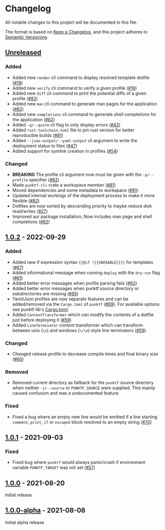 # Changelog

All notable changes to this project will be documented in this file.

The format is based on [Keep a Changelog](https://keepachangelog.com/en/1.0.0/),
and this project adheres to [Semantic Versioning](https://semver.org/spec/v2.0.0.html).

## [Unreleased]

### Added

- Added new `render` cli command to display resolved template dotfile ([#19](https://github.com/Shemnei/punktf/issues/19))
- Added new `verify` cli command to verify a given profile ([#19](https://github.com/Shemnei/punktf/issues/19))
- Added new `diff` cli command to print the potential diffs of a given profile ([#82](https://github.com/Shemnei/punktf/pull/82))
- Added new `man` cli command to generate man pages for the application ([#82](https://github.com/Shemnei/punktf/pull/82))
- Added new `completions` cli command to generate shell completions for the application ([#82](https://github.com/Shemnei/punktf/pull/82))
- Added `-q/--quite` cli flag to only display errors ([#42](https://github.com/Shemnei/punktf/issues/42))
- Added `rust-toolchain.toml` file to pin rust version for better reproducible builds ([#81](https://github.com/Shemnei/punktf/pull/81))
- Added `--json-output/--yaml-output` cli argument to write the deployment status to files ([#47](https://github.com/Shemnei/punktf/issues/47))
- Added support for symlink creation in profiles ([#54](https://github.com/Shemnei/punktf/issues/54))

### Changed

- **BREAKING** The profile cli argument now must be given with the `-p/--profile` specifier ([#82](https://github.com/Shemnei/punktf/pull/82))
- Made `punktf-cli` crate a workspace member ([#81](https://github.com/Shemnei/punktf/pull/81))
- Moved dependencies and some metadata to workspace ([#81](https://github.com/Shemnei/punktf/pull/81))
- Updated internal workings of the deployment process to make it more flexible ([#82](https://github.com/Shemnei/punktf/pull/82))
- Dotfiles are now sorted by descending priority to maybe reduce disk read/writes ([#27](https://github.com/Shemnei/punktf/issues/27))
- Improved aur package installation; Now includes man page and shell completions ([#82](https://github.com/Shemnei/punktf/pull/82))

## [1.0.2] - 2022-09-29

### Added

- Added new if expression syntax `{{@if !{{VARIABLE}}}}` for templates ([#67](https://github.com/Shemnei/punktf/pull/67))
- Added informational message when running `deploy` with the `dry-run` flag ([#61](https://github.com/Shemnei/punktf/pull/61))
- Added better error messages when profile parsing fails ([#62](https://github.com/Shemnei/punktf/pull/62))
- Added better error messages when punktf source directory or subdirectories are missing ([#65](https://github.com/Shemnei/punktf/pull/65))
- Yaml/Json profiles are now separate features and can be added/removed via the `Cargo.toml` of `punktf` ([#69](https://github.com/Shemnei/punktf/pull/69)). For available options see punktf-lib's [Cargo.toml](https://github.com/Shemnei/punktf/blob/main/crates/punktf-lib/Cargo.toml).
- Added `ContentTransformer` which can modify the contents of a dotfile just before deploying it ([#59](https://github.com/Shemnei/punktf/pull/59))
- Added `LineTerminator` content transformer which can transform between unix (`\n`) and windows (`\r\n`) style line terminators ([#59](https://github.com/Shemnei/punktf/pull/59))

### Changed

- Changed release profile to decrease compile times and final binary size ([#60](https://github.com/Shemnei/punktf/pull/60))

### Removed

- Removed current directory as fallback for the `punktf` source directory when neither `-s/--source` or `PUNKTF_SOURCE` were supplied. This mainly caused confusion and was a undocumented feature.

### Fixed

- Fixed a bug where an empty new line would be emitted if a line starting `comment`, `print`, `if` or `escaped` block resolved to an empty string ([#70](https://github.com/Shemnei/punktf/issues/70))

## [1.0.1] - 2021-09-03

### Fixed

- Fixed bug where `punktf` would always panic/crash if environment variable `PUNKTF_TARGET` was not set ([#57](https://github.com/Shemnei/punktf/issues/57))

## [1.0.0] - 2021-08-20

Initial release

## [1.0.0-alpha] - 2021-08-08

Initial alpha release

[Unreleased]: https://github.com/Shemnei/punktf/compare/v1.0.2...HEAD
[1.0.2]: https://github.com/Shemnei/punktf/compare/v1.0.1...v1.0.2
[1.0.1]: https://github.com/Shemnei/punktf/compare/v1.0.0...v1.0.1
[1.0.0]: https://github.com/Shemnei/punktf/compare/v1.0.0-alpha...v1.0.0
[1.0.0-alpha]: https://github.com/Shemnei/punktf/releases/tag/v1.0.0-alpha
